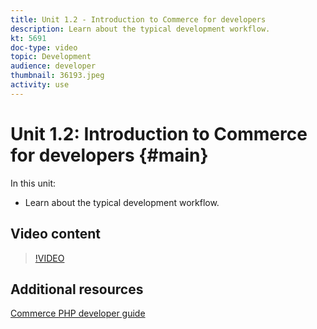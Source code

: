 ```yaml
---
title: Unit 1.2 - Introduction to Commerce for developers
description: Learn about the typical development workflow.
kt: 5691
doc-type: video
topic: Development
audience: developer
thumbnail: 36193.jpeg
activity: use
---
```


# Unit 1.2: Introduction to Commerce for developers {#main}

In this unit:

- Learn about the typical development workflow.

## Video content

>[!VIDEO](https://video.tv.adobe.com/v/36193?quality=12&learn=on)

## Additional resources

[Commerce PHP developer guide](https://devdocs.magento.com/guides/v2.4/extension-dev-guide/bk-extension-dev-guide.html)
